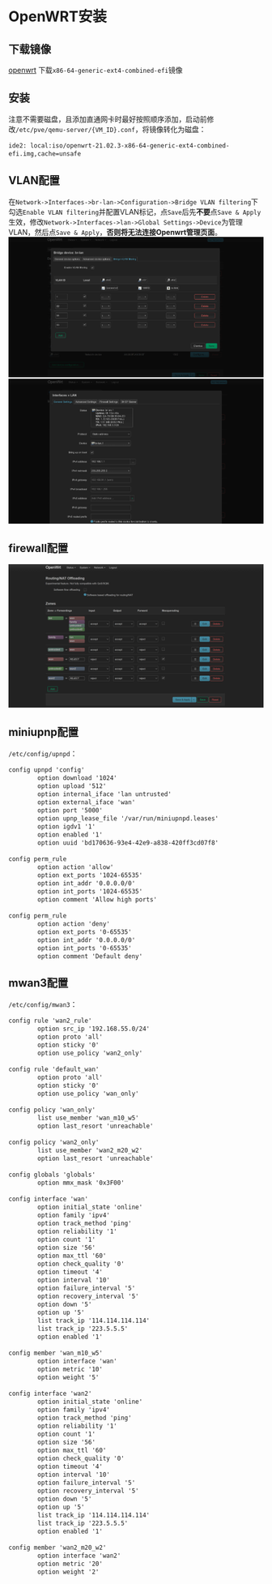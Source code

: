 # OpenWRT安装
## 下载镜像
[openwrt](https://downloads.openwrt.org/releases/21.02.3/targets/x86/64/)
下载`x86-64-generic-ext4-combined-efi`镜像

## 安装
注意不需要磁盘，且添加直通网卡时最好按照顺序添加，启动前修改`/etc/pve/qemu-server/{VM_ID}.conf`，将镜像转化为磁盘：
```
ide2: local:iso/openwrt-21.02.3-x86-64-generic-ext4-combined-efi.img,cache=unsafe
```

## VLAN配置
在`Network->Interfaces->br-lan->Configuration->Bridge VLAN filtering`下勾选`Enable VLAN filtering`并配置VLAN标记，点`Save`后先**不要**点`Save & Apply`生效，修改`Network->Interfaces->lan->Global Settings->Device`为管理VLAN，然后点`Save & Apply`，**否则将无法连接Openwrt管理页面**。
![](./img/VLAN_tag.png)
![](./img/VLAN_interface.png)

## firewall配置
![](./img/firewall.png)

## miniupnp配置
`/etc/config/upnpd`：
```
config upnpd 'config'
        option download '1024'
        option upload '512'
        option internal_iface 'lan untrusted'
        option external_iface 'wan'
        option port '5000'
        option upnp_lease_file '/var/run/miniupnpd.leases'
        option igdv1 '1'
        option enabled '1'
        option uuid 'bd170636-93e4-42e9-a838-420ff3cd07f8'

config perm_rule
        option action 'allow'
        option ext_ports '1024-65535'
        option int_addr '0.0.0.0/0'
        option int_ports '1024-65535'
        option comment 'Allow high ports'

config perm_rule
        option action 'deny'
        option ext_ports '0-65535'
        option int_addr '0.0.0.0/0'
        option int_ports '0-65535'
        option comment 'Default deny'
```

## mwan3配置
`/etc/config/mwan3`：
```
config rule 'wan2_rule'
        option src_ip '192.168.55.0/24'
        option proto 'all'
        option sticky '0'
        option use_policy 'wan2_only'

config rule 'default_wan'
        option proto 'all'
        option sticky '0'
        option use_policy 'wan_only'

config policy 'wan_only'
        list use_member 'wan_m10_w5'
        option last_resort 'unreachable'

config policy 'wan2_only'
        list use_member 'wan2_m20_w2'
        option last_resort 'unreachable'

config globals 'globals'
        option mmx_mask '0x3F00'

config interface 'wan'
        option initial_state 'online'
        option family 'ipv4'
        option track_method 'ping'
        option reliability '1'
        option count '1'
        option size '56'
        option max_ttl '60'
        option check_quality '0'
        option timeout '4'
        option interval '10'
        option failure_interval '5'
        option recovery_interval '5'
        option down '5'
        option up '5'
        list track_ip '114.114.114.114'
        list track_ip '223.5.5.5'
        option enabled '1'

config member 'wan_m10_w5'
        option interface 'wan'
        option metric '10'
        option weight '5'

config interface 'wan2'
        option initial_state 'online'
        option family 'ipv4'
        option track_method 'ping'
        option reliability '1'
        option count '1'
        option size '56'
        option max_ttl '60'
        option check_quality '0'
        option timeout '4'
        option interval '10'
        option failure_interval '5'
        option recovery_interval '5'
        option down '5'
        option up '5'
        list track_ip '114.114.114.114'
        list track_ip '223.5.5.5'
        option enabled '1'

config member 'wan2_m20_w2'
        option interface 'wan2'
        option metric '20'
        option weight '2'
```